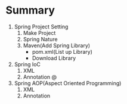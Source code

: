 # Summary



1. Spring Project Setting
   1. Make Project
   2. Spring Nature
   3. Maven(Add Spring Library)
      - pom.xml(List up Library)
      - Download Library
2. Spring IoC
   1. XML
   2. Annotation @
3. Spring AOP(Aspect Oriented Programming)
   1. XML
   2. Annotation